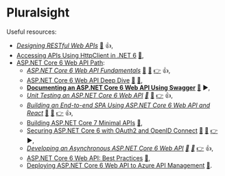 # Pluralsight

Useful resources:

- _[Designing RESTful Web APIs](https://app.pluralsight.com/library/courses/designing-restful-web-apis/table-of-contents)_ [:file_folder:](https://app.pluralsight.com/library/courses/designing-restful-web-apis/exercise-files) :+1:,
- [Accessing APIs Using HttpClient in .NET 6](https://app.pluralsight.com/library/courses/dot-net-6-httpclient-using-accessing-apis/table-of-contents) [:file_folder:](https://github.com/KevinDockx/AccessingAPIsWithHttpClientDotNet6),
- [ASP.NET Core 6 Web API Path](https://app.pluralsight.com/paths/skills/aspnet-core-6-web-api):
  - _[ASP.NET Core 6 Web API Fundamentals](https://app.pluralsight.com/library/courses/asp-dot-net-core-6-web-api-fundamentals/table-of-contents)_ [:file_folder:](https://app.pluralsight.com/library/courses/asp-dot-net-core-6-web-api-fundamentals/exercise-files) [:file_folder:](https://github.com/KevinDockx/AspNetCore6WebAPIFundamentals) [:point_right:](https://github.com/sswietoniowski/learning-aspnetcore-webapi-7-fundamentals) :+1:,
  - [ASP.NET Core 6 Web API Deep Dive](https://app.pluralsight.com/library/courses/asp-dot-net-core-6-web-api-deep-dive/table-of-contents) [:file_folder:](https://app.pluralsight.com/library/courses/asp-dot-net-core-6-web-api-deep-dive/exercise-files) [:file_folder:](https://github.com/KevinDockx/AspNetCore6WebAPIDeepDive),
  - **[Documenting an ASP.NET Core 6 Web API Using Swagger](https://app.pluralsight.com/library/courses/asp-dot-net-core-6-web-api-documenting-swagger/table-of-contents)** [:file_folder:](https://app.pluralsight.com/library/courses/asp-dot-net-core-6-web-api-documenting-swagger/exercise-files) ▶️,
  - _[Unit Testing an ASP.NET Core 6 Web API](https://app.pluralsight.com/library/courses/asp-dot-net-core-6-web-api-unit-testing/table-of-contents) [:file_folder:](https://app.pluralsight.com/library/courses/asp-dot-net-core-6-web-api-unit-testing/exercise-files)_ [:file_folder:](https://github.com/KevinDockx/UnitTestingAspNetCore6WebAPI) [:point_right:](https://github.com/sswietoniowski/learning-aspnetcore-webapi-7-unit-testing) :+1:,
  - _[Building an End-to-end SPA Using ASP.NET Core 6 Web API and React](https://app.pluralsight.com/library/courses/asp-dot-net-core-6-web-api-react-building-end-to-end-spa/table-of-contents)_ [:file_folder:](https://app.pluralsight.com/library/courses/asp-dot-net-core-6-web-api-react-building-end-to-end-spa/exercise-files) [:file_folder:](https://github.com/RolandGuijt/ps-globomantics-webapi-react) [:point_right:](https://github.com/sswietoniowski/learning-aspnetcore-webapi-6-react-spa) :+1:,
  - [Building ASP.NET Core 7 Minimal APIs](https://app.pluralsight.com/library/courses/asp-dot-net-core-7-building-minimal-apis/table-of-contents) [:file_folder:](https://app.pluralsight.com/library/courses/asp-dot-net-core-7-building-minimal-apis/table-of-contents),
  - [Securing ASP.NET Core 6 with OAuth2 and OpenID Connect](https://app.pluralsight.com/library/courses/asp-dot-net-core-6-securing-oauth-2-openid-connect/table-of-contents) [:file_folder:](https://app.pluralsight.com/library/courses/asp-dot-net-core-6-securing-oauth-2-openid-connect/exercise-files) [:file_folder:](https://github.com/KevinDockx/SecuringAspNetCore6WithOAuth2AndOIDC) [:point_right:](https://github.com/sswietoniowski/learning-aspnetcore-webapi-7-securing-with-oauth2-and-openid-connect) :arrow_forward:,
  - _[Developing an Asynchronous ASP.NET Core 6 Web API](https://app.pluralsight.com/library/courses/asp-dot-net-core-6-web-api-developing-asynchronous/table-of-contents) [:file_folder:](https://app.pluralsight.com/library/courses/asp-dot-net-core-6-web-api-developing-asynchronous/exercise-files) [:file_folder:](https://github.com/KevinDockx/DevelopingAsyncWebAPIAspNetCore6)_ [:point_right:](https://github.com/sswietoniowski/learning-aspnetcore-webapi-7-asynchronous-code) :+1:,
  - [ASP.NET Core 6 Web API: Best Practices](https://app.pluralsight.com/library/courses/aspdotnet-core-6-web-api-best-practices/table-of-contents) [:file_folder:](https://app.pluralsight.com/library/courses/aspdotnet-core-6-web-api-best-practices/exercise-files),
  - [Deploying ASP.NET Core 6 Web API to Azure API Management](https://app.pluralsight.com/library/courses/asp-dot-net-core-6-deploying-web-api-azure-management/table-of-contents) [:file_folder:](https://app.pluralsight.com/library/courses/asp-dot-net-core-6-deploying-web-api-azure-management/exercise-files).
